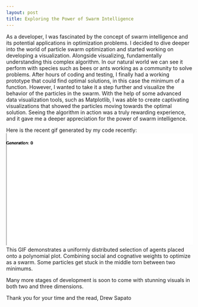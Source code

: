 ```yaml
---
layout: post
title: Exploring the Power of Swarm Intelligence
---
```


As a developer, I was fascinated by the concept of swarm intelligence and its potential applications in optimization problems. I decided to dive deeper into the world of particle swarm optimization and started working on developing a visualization. Alongside visualizing, fundamentally understanding this complex algorithm. In our natural world we can see it perform with species such as bees or ants working as a community to solve problems. After hours of coding and testing, I finally had a working prototype that could find optimal solutions, in this case the minimum of a function. However, I wanted to take it a step further and visualize the behavior of the particles in the swarm. With the help of some advanced data visualization tools, such as Matplotlib, I was able to create captivating visualizations that showed the particles moving towards the optimal solution. Seeing the algorithm in action was a truly rewarding experience, and it gave me a deeper appreciation for the power of swarm intelligence. 

Here is the recent gif generated by my code recently:
![Gif of Swarm Algorithm working](../images/test.gif)
This GIF demonstrates a uniformly distributed selection of agents placed onto a polynomial plot. Combining social and cognative weights to optimize as a swarm. Some particles get stuck in the middle torn between two minimums.

Many more stages of development is soon to come with stunning visuals in both two and three dimensions.

Thank you for your time and the read,
  Drew Sapato
 
